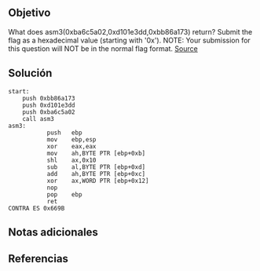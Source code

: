 ## Objetivo
What does asm3(0xba6c5a02,0xd101e3dd,0xbb86a173) return? Submit the flag as a hexadecimal value (starting with '0x'). NOTE: Your submission for this question will NOT be in the normal flag format. [Source](https://jupiter.challenges.picoctf.org/static/cb753ae52bca4aa303deca5fbfb01bfb/test.S)
## Solución
```
start:
	push 0xbb86a173
	push 0xd101e3dd
	push 0xba6c5a02
	call asm3
asm3:
           push   ebp
           mov    ebp,esp
       	   xor    eax,eax
           mov    ah,BYTE PTR [ebp+0xb]
           shl    ax,0x10
           sub    al,BYTE PTR [ebp+0xd]
           add    ah,BYTE PTR [ebp+0xc]
           xor    ax,WORD PTR [ebp+0x12]
           nop
           pop    ebp
           ret 
CONTRA ES 0x669B
```
## Notas adicionales
## Referencias 
